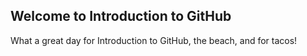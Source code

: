 ## Welcome to Introduction to GitHub

What a great day for Introduction to GitHub, the beach, and for tacos! 
